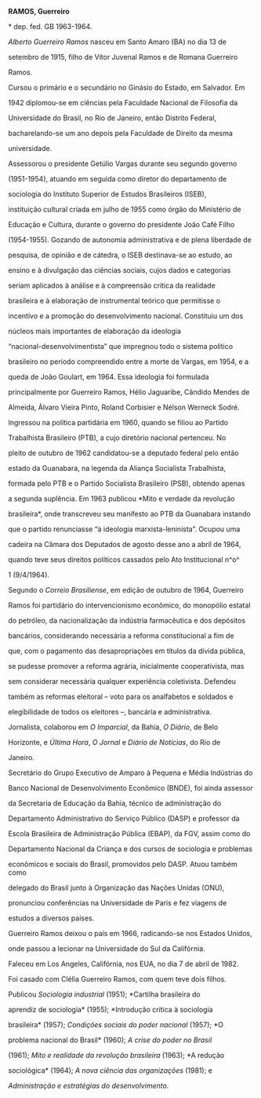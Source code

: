 **RAMOS, Guerreiro**



\* dep. fed. GB 1963-1964.



*Alberto Guerreiro Ramos* nasceu em Santo Amaro (BA) no dia 13 de

setembro de 1915, filho de Vítor Juvenal Ramos e de Romana Guerreiro

Ramos.



Cursou o primário e o secundário no Ginásio do Estado, em Salvador. Em

1942 diplomou-se em ciências pela Faculdade Nacional de Filosofia da

Universidade do Brasil, no Rio de Janeiro, então Distrito Federal,

bacharelando-se um ano depois pela Faculdade de Direito da mesma

universidade.



Assessorou o presidente Getúlio Vargas durante seu segundo governo

(1951-1954), atuando em seguida como diretor do departamento de

sociologia do Instituto Superior de Estudos Brasileiros (ISEB),

instituição cultural criada em julho de 1955 como órgão do Ministério de

Educação e Cultura, durante o governo do presidente João Café Filho

(1954-1955). Gozando de autonomia administrativa e de plena liberdade de

pesquisa, de opinião e de cátedra, o ISEB destinava-se ao estudo, ao

ensino e à divulgação das ciências sociais, cujos dados e categorias

seriam aplicados à análise e à compreensão crítica da realidade

brasileira e à elaboração de instrumental teórico que permitisse o

incentivo e a promoção do desenvolvimento nacional. Constituiu um dos

núcleos mais importantes de elaboração da ideologia

“nacional-desenvolvimentista” que impregnou todo o sistema político

brasileiro no período compreendido entre a morte de Vargas, em 1954, e a

queda de João Goulart, em 1964. Essa ideologia foi formulada

principalmente por Guerreiro Ramos, Hélio Jaguaribe, Cândido Mendes de

Almeida, Álvaro Vieira Pinto, Roland Corbisier e Nélson Werneck Sodré.



Ingressou na política partidária em 1960, quando se filiou ao Partido

Trabalhista Brasileiro (PTB), a cujo diretório nacional pertenceu. No

pleito de outubro de 1962 candidatou-se a deputado federal pelo então

estado da Guanabara, na legenda da Aliança Socialista Trabalhista,

formada pelo PTB e o Partido Socialista Brasileiro (PSB), obtendo apenas

a segunda suplência. Em 1963 publicou *Mito e verdade da revolução

brasileira*, onde transcreveu seu manifesto ao PTB da Guanabara instando

que o partido renunciasse “à ideologia marxista-leninista”. Ocupou uma

cadeira na Câmara dos Deputados de agosto desse ano a abril de 1964,

quando teve seus direitos políticos cassados pelo Ato Institucional n^o^

1 (9/4/1964).



Segundo o *Correio Brasiliense*, em edição de outubro de 1964, Guerreiro

Ramos foi partidário do intervencionismo econômico, do monopólio estatal

do petróleo, da nacionalização da indústria farmacêutica e dos depósitos

bancários, considerando necessária a reforma constitucional a fim de

que, com o pagamento das desapropriações em títulos da dívida pública,

se pudesse promover a reforma agrária, inicialmente cooperativista, mas

sem considerar necessária qualquer experiência coletivista. Defendeu

também as reformas eleitoral – voto para os analfabetos e soldados e

elegibilidade de todos os eleitores –, bancária e administrativa.



Jornalista, colaborou em *O Imparcial*, da Bahia, *O Diário*, de Belo

Horizonte, e *Última Hora*, *O Jornal* e *Diário de Notícias*, do Rio de

Janeiro.



Secretário do Grupo Executivo de Amparo à Pequena e Média Indústrias do

Banco Nacional de Desenvolvimento Econômico (BNDE), foi ainda assessor

da Secretaria de Educação da Bahia, técnico de administração do

Departamento Administrativo do Serviço Público (DASP) e professor da

Escola Brasileira de Administração Pública (EBAP), da FGV, assim como do

Departamento Nacional da Criança e dos cursos de sociologia e problemas

econômicos e sociais do Brasil, promovidos pelo DASP. Atuou também como

delegado do Brasil junto à Organização das Nações Unidas (ONU),

pronunciou conferências na Universidade de Paris e fez viagens de

estudos a diversos países.



Guerreiro Ramos deixou o país em 1966, radicando-se nos Estados Unidos,

onde passou a lecionar na Universidade do Sul da Califórnia.



Faleceu em Los Angeles, Califórnia, nos EUA, no dia 7 de abril de 1982.



Foi casado com Clélia Guerreiro Ramos, com quem teve dois filhos.



Publicou *Sociologia industrial* (1951); *Cartilha brasileira do

aprendiz de sociologia* (1955); *Introdução crítica à sociologia

brasileira* (1957); *Condições sociais do poder nacional* (1957); *O

problema nacional do Brasil* (1960); *A crise do poder no Brasil*

(1961); *Mito e realidade da revolução brasileira* (1963); *A redução

sociológica* (1964); *A nova ciência das organizações* (1981); e

*Administração e estratégias do desenvolvimento*.



